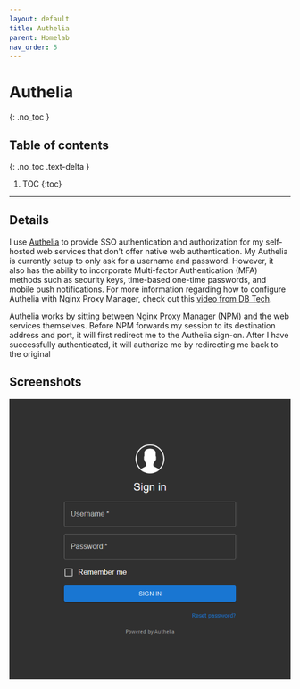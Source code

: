 ```yaml
---
layout: default
title: Authelia
parent: Homelab
nav_order: 5
---
```


# Authelia
{: .no_toc }

## Table of contents
{: .no_toc .text-delta }

1. TOC
{:toc}

---

## Details

I use [Authelia](https://www.authelia.com/) to provide SSO authentication and authorization for my self-hosted web services that don't offer native web authentication. My Authelia is currently setup to only ask for a username and password. However, it also has the ability to incorporate Multi-factor Authentication (MFA) methods such as security keys, time-based one-time passwords, and mobile push notifications. For more information regarding how to configure Authelia with Nginx Proxy Manager, check out this [video from DB Tech](https://youtu.be/4UKOh3ssQSU).

Authelia works by sitting between Nginx Proxy Manager (NPM) and the web services themselves. Before NPM forwards my session to its destination address and port, it will first redirect me to the Authelia sign-on. After I have successfully authenticated, it will authorize me by redirecting me back to the original 



## Screenshots

<div class="code-example">
<img src="/assets/images/authelia_signon.png" alt="Authelia Sign-on"> 
</div>
